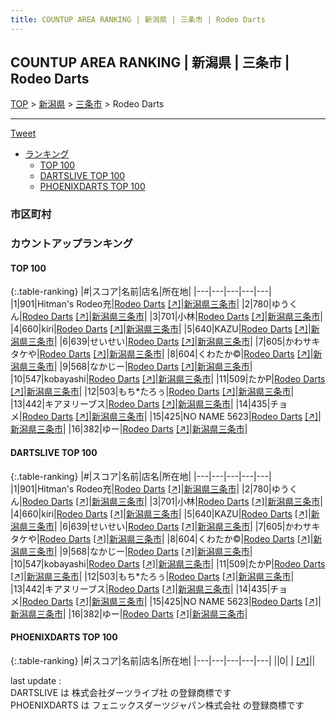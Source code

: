 ```yaml
---
title: COUNTUP AREA RANKING | 新潟県 | 三条市 | Rodeo Darts
---
```

## COUNTUP AREA RANKING | 新潟県 | 三条市 | Rodeo Darts

[TOP](/darts/rank/) > [新潟県](/darts/rank/新潟県/) > [三条市](/darts/rank/新潟県/三条市/) > Rodeo Darts

___

<a href="https://twitter.com/share?ref_src=twsrc%5Etfw" data-text="COUNTUP AREA RANKING | 新潟県三条市Rodeo Darts" class="twitter-share-button" data-hashtags="DARTSLIVE,PHOENIXDARTS,darts,ダーツ" data-show-count="false">Tweet</a>

* [ランキング](#カウントアップランキング)
    * [TOP 100](#top-100)
    * [DARTSLIVE TOP 100](#dartslive-top-100)
    * [PHOENIXDARTS TOP 100](#phoenixdarts-top-100)

### 市区町村

<ul>

</ul>

### カウントアップランキング

#### TOP 100



{:.table-ranking}
|#|スコア|名前|店名|所在地|
|---|---|---|---|---|
|1|901|<span class="rank-name-dl">Hitman&#x27;s Rodeo充</span>|<a href="/darts/rank/shops/1182d9dc5c38391b774c926eb736cb5a.html">Rodeo Darts</a> <a href="https://search.dartslive.com/jp/shop/1182d9dc5c38391b774c926eb736cb5a">[↗]</a>|<a href="/darts/rank/新潟県/三条市">新潟県三条市</a>|
|2|780|<span class="rank-name-dl">ゆうくん</span>|<a href="/darts/rank/shops/1182d9dc5c38391b774c926eb736cb5a.html">Rodeo Darts</a> <a href="https://search.dartslive.com/jp/shop/1182d9dc5c38391b774c926eb736cb5a">[↗]</a>|<a href="/darts/rank/新潟県/三条市">新潟県三条市</a>|
|3|701|<span class="rank-name-dl">小林</span>|<a href="/darts/rank/shops/1182d9dc5c38391b774c926eb736cb5a.html">Rodeo Darts</a> <a href="https://search.dartslive.com/jp/shop/1182d9dc5c38391b774c926eb736cb5a">[↗]</a>|<a href="/darts/rank/新潟県/三条市">新潟県三条市</a>|
|4|660|<span class="rank-name-dl">kiri</span>|<a href="/darts/rank/shops/1182d9dc5c38391b774c926eb736cb5a.html">Rodeo Darts</a> <a href="https://search.dartslive.com/jp/shop/1182d9dc5c38391b774c926eb736cb5a">[↗]</a>|<a href="/darts/rank/新潟県/三条市">新潟県三条市</a>|
|5|640|<span class="rank-name-dl">KAZU</span>|<a href="/darts/rank/shops/1182d9dc5c38391b774c926eb736cb5a.html">Rodeo Darts</a> <a href="https://search.dartslive.com/jp/shop/1182d9dc5c38391b774c926eb736cb5a">[↗]</a>|<a href="/darts/rank/新潟県/三条市">新潟県三条市</a>|
|6|639|<span class="rank-name-dl">せいせい</span>|<a href="/darts/rank/shops/1182d9dc5c38391b774c926eb736cb5a.html">Rodeo Darts</a> <a href="https://search.dartslive.com/jp/shop/1182d9dc5c38391b774c926eb736cb5a">[↗]</a>|<a href="/darts/rank/新潟県/三条市">新潟県三条市</a>|
|7|605|<span class="rank-name-dl">かわサキタケや</span>|<a href="/darts/rank/shops/1182d9dc5c38391b774c926eb736cb5a.html">Rodeo Darts</a> <a href="https://search.dartslive.com/jp/shop/1182d9dc5c38391b774c926eb736cb5a">[↗]</a>|<a href="/darts/rank/新潟県/三条市">新潟県三条市</a>|
|8|604|<span class="rank-name-dl">くわたか©️</span>|<a href="/darts/rank/shops/1182d9dc5c38391b774c926eb736cb5a.html">Rodeo Darts</a> <a href="https://search.dartslive.com/jp/shop/1182d9dc5c38391b774c926eb736cb5a">[↗]</a>|<a href="/darts/rank/新潟県/三条市">新潟県三条市</a>|
|9|568|<span class="rank-name-dl">なかじー</span>|<a href="/darts/rank/shops/1182d9dc5c38391b774c926eb736cb5a.html">Rodeo Darts</a> <a href="https://search.dartslive.com/jp/shop/1182d9dc5c38391b774c926eb736cb5a">[↗]</a>|<a href="/darts/rank/新潟県/三条市">新潟県三条市</a>|
|10|547|<span class="rank-name-dl">kobayashi</span>|<a href="/darts/rank/shops/1182d9dc5c38391b774c926eb736cb5a.html">Rodeo Darts</a> <a href="https://search.dartslive.com/jp/shop/1182d9dc5c38391b774c926eb736cb5a">[↗]</a>|<a href="/darts/rank/新潟県/三条市">新潟県三条市</a>|
|11|509|<span class="rank-name-dl">たかP</span>|<a href="/darts/rank/shops/1182d9dc5c38391b774c926eb736cb5a.html">Rodeo Darts</a> <a href="https://search.dartslive.com/jp/shop/1182d9dc5c38391b774c926eb736cb5a">[↗]</a>|<a href="/darts/rank/新潟県/三条市">新潟県三条市</a>|
|12|503|<span class="rank-name-dl">もち*たろぅ</span>|<a href="/darts/rank/shops/1182d9dc5c38391b774c926eb736cb5a.html">Rodeo Darts</a> <a href="https://search.dartslive.com/jp/shop/1182d9dc5c38391b774c926eb736cb5a">[↗]</a>|<a href="/darts/rank/新潟県/三条市">新潟県三条市</a>|
|13|442|<span class="rank-name-dl">キアヌリーブス</span>|<a href="/darts/rank/shops/1182d9dc5c38391b774c926eb736cb5a.html">Rodeo Darts</a> <a href="https://search.dartslive.com/jp/shop/1182d9dc5c38391b774c926eb736cb5a">[↗]</a>|<a href="/darts/rank/新潟県/三条市">新潟県三条市</a>|
|14|435|<span class="rank-name-dl">チョメ</span>|<a href="/darts/rank/shops/1182d9dc5c38391b774c926eb736cb5a.html">Rodeo Darts</a> <a href="https://search.dartslive.com/jp/shop/1182d9dc5c38391b774c926eb736cb5a">[↗]</a>|<a href="/darts/rank/新潟県/三条市">新潟県三条市</a>|
|15|425|<span class="rank-name-dl">NO NAME 5623</span>|<a href="/darts/rank/shops/1182d9dc5c38391b774c926eb736cb5a.html">Rodeo Darts</a> <a href="https://search.dartslive.com/jp/shop/1182d9dc5c38391b774c926eb736cb5a">[↗]</a>|<a href="/darts/rank/新潟県/三条市">新潟県三条市</a>|
|16|382|<span class="rank-name-dl">ゆー</span>|<a href="/darts/rank/shops/1182d9dc5c38391b774c926eb736cb5a.html">Rodeo Darts</a> <a href="https://search.dartslive.com/jp/shop/1182d9dc5c38391b774c926eb736cb5a">[↗]</a>|<a href="/darts/rank/新潟県/三条市">新潟県三条市</a>|


#### DARTSLIVE TOP 100



{:.table-ranking}
|#|スコア|名前|店名|所在地|
|---|---|---|---|---|
|1|901|<span class="rank-name-dl">Hitman&#x27;s Rodeo充</span>|<a href="/darts/rank/shops/1182d9dc5c38391b774c926eb736cb5a.html">Rodeo Darts</a> <a href="https://search.dartslive.com/jp/shop/1182d9dc5c38391b774c926eb736cb5a">[↗]</a>|<a href="/darts/rank/新潟県/三条市">新潟県三条市</a>|
|2|780|<span class="rank-name-dl">ゆうくん</span>|<a href="/darts/rank/shops/1182d9dc5c38391b774c926eb736cb5a.html">Rodeo Darts</a> <a href="https://search.dartslive.com/jp/shop/1182d9dc5c38391b774c926eb736cb5a">[↗]</a>|<a href="/darts/rank/新潟県/三条市">新潟県三条市</a>|
|3|701|<span class="rank-name-dl">小林</span>|<a href="/darts/rank/shops/1182d9dc5c38391b774c926eb736cb5a.html">Rodeo Darts</a> <a href="https://search.dartslive.com/jp/shop/1182d9dc5c38391b774c926eb736cb5a">[↗]</a>|<a href="/darts/rank/新潟県/三条市">新潟県三条市</a>|
|4|660|<span class="rank-name-dl">kiri</span>|<a href="/darts/rank/shops/1182d9dc5c38391b774c926eb736cb5a.html">Rodeo Darts</a> <a href="https://search.dartslive.com/jp/shop/1182d9dc5c38391b774c926eb736cb5a">[↗]</a>|<a href="/darts/rank/新潟県/三条市">新潟県三条市</a>|
|5|640|<span class="rank-name-dl">KAZU</span>|<a href="/darts/rank/shops/1182d9dc5c38391b774c926eb736cb5a.html">Rodeo Darts</a> <a href="https://search.dartslive.com/jp/shop/1182d9dc5c38391b774c926eb736cb5a">[↗]</a>|<a href="/darts/rank/新潟県/三条市">新潟県三条市</a>|
|6|639|<span class="rank-name-dl">せいせい</span>|<a href="/darts/rank/shops/1182d9dc5c38391b774c926eb736cb5a.html">Rodeo Darts</a> <a href="https://search.dartslive.com/jp/shop/1182d9dc5c38391b774c926eb736cb5a">[↗]</a>|<a href="/darts/rank/新潟県/三条市">新潟県三条市</a>|
|7|605|<span class="rank-name-dl">かわサキタケや</span>|<a href="/darts/rank/shops/1182d9dc5c38391b774c926eb736cb5a.html">Rodeo Darts</a> <a href="https://search.dartslive.com/jp/shop/1182d9dc5c38391b774c926eb736cb5a">[↗]</a>|<a href="/darts/rank/新潟県/三条市">新潟県三条市</a>|
|8|604|<span class="rank-name-dl">くわたか©️</span>|<a href="/darts/rank/shops/1182d9dc5c38391b774c926eb736cb5a.html">Rodeo Darts</a> <a href="https://search.dartslive.com/jp/shop/1182d9dc5c38391b774c926eb736cb5a">[↗]</a>|<a href="/darts/rank/新潟県/三条市">新潟県三条市</a>|
|9|568|<span class="rank-name-dl">なかじー</span>|<a href="/darts/rank/shops/1182d9dc5c38391b774c926eb736cb5a.html">Rodeo Darts</a> <a href="https://search.dartslive.com/jp/shop/1182d9dc5c38391b774c926eb736cb5a">[↗]</a>|<a href="/darts/rank/新潟県/三条市">新潟県三条市</a>|
|10|547|<span class="rank-name-dl">kobayashi</span>|<a href="/darts/rank/shops/1182d9dc5c38391b774c926eb736cb5a.html">Rodeo Darts</a> <a href="https://search.dartslive.com/jp/shop/1182d9dc5c38391b774c926eb736cb5a">[↗]</a>|<a href="/darts/rank/新潟県/三条市">新潟県三条市</a>|
|11|509|<span class="rank-name-dl">たかP</span>|<a href="/darts/rank/shops/1182d9dc5c38391b774c926eb736cb5a.html">Rodeo Darts</a> <a href="https://search.dartslive.com/jp/shop/1182d9dc5c38391b774c926eb736cb5a">[↗]</a>|<a href="/darts/rank/新潟県/三条市">新潟県三条市</a>|
|12|503|<span class="rank-name-dl">もち*たろぅ</span>|<a href="/darts/rank/shops/1182d9dc5c38391b774c926eb736cb5a.html">Rodeo Darts</a> <a href="https://search.dartslive.com/jp/shop/1182d9dc5c38391b774c926eb736cb5a">[↗]</a>|<a href="/darts/rank/新潟県/三条市">新潟県三条市</a>|
|13|442|<span class="rank-name-dl">キアヌリーブス</span>|<a href="/darts/rank/shops/1182d9dc5c38391b774c926eb736cb5a.html">Rodeo Darts</a> <a href="https://search.dartslive.com/jp/shop/1182d9dc5c38391b774c926eb736cb5a">[↗]</a>|<a href="/darts/rank/新潟県/三条市">新潟県三条市</a>|
|14|435|<span class="rank-name-dl">チョメ</span>|<a href="/darts/rank/shops/1182d9dc5c38391b774c926eb736cb5a.html">Rodeo Darts</a> <a href="https://search.dartslive.com/jp/shop/1182d9dc5c38391b774c926eb736cb5a">[↗]</a>|<a href="/darts/rank/新潟県/三条市">新潟県三条市</a>|
|15|425|<span class="rank-name-dl">NO NAME 5623</span>|<a href="/darts/rank/shops/1182d9dc5c38391b774c926eb736cb5a.html">Rodeo Darts</a> <a href="https://search.dartslive.com/jp/shop/1182d9dc5c38391b774c926eb736cb5a">[↗]</a>|<a href="/darts/rank/新潟県/三条市">新潟県三条市</a>|
|16|382|<span class="rank-name-dl">ゆー</span>|<a href="/darts/rank/shops/1182d9dc5c38391b774c926eb736cb5a.html">Rodeo Darts</a> <a href="https://search.dartslive.com/jp/shop/1182d9dc5c38391b774c926eb736cb5a">[↗]</a>|<a href="/darts/rank/新潟県/三条市">新潟県三条市</a>|


#### PHOENIXDARTS TOP 100



{:.table-ranking}
|#|スコア|名前|店名|所在地|
|---|---|---|---|---|
||0|<span class="rank-name-dl"> </span>|<a href="/darts/rank/shops/.html"></a> <a href="">[↗]</a>|<a href="/darts/rank//"></a>|


<div class="footer border-top border-gray-light mt-5 pt-3 text-right text-gray">
    last update : <span style="font-weight: italic" id="foot_last_modified"></span><br />
    DARTSLIVE は 株式会社ダーツライブ社 の登録商標です<br />
    PHOENIXDARTS は フェニックスダーツジャパン株式会社 の登録商標です<br />
</div>

<script src="https://cdnjs.cloudflare.com/ajax/libs/jquery.tablesorter/2.31.3/js/jquery.tablesorter.min.js" integrity="sha512-qzgd5cYSZcosqpzpn7zF2ZId8f/8CHmFKZ8j7mU4OUXTNRd5g+ZHBPsgKEwoqxCtdQvExE5LprwwPAgoicguNg==" crossorigin="anonymous" referrerpolicy="no-referrer"></script>
<link rel="stylesheet" href="https://cdnjs.cloudflare.com/ajax/libs/jquery.tablesorter/2.31.3/css/theme.default.min.css" integrity="sha512-wghhOJkjQX0Lh3NSWvNKeZ0ZpNn+SPVXX1Qyc9OCaogADktxrBiBdKGDoqVUOyhStvMBmJQ8ZdMHiR3wuEq8+w==" crossorigin="anonymous" referrerpolicy="no-referrer" />
<script>
$(function() {
    $(".table-ranking").tablesorter({sortList:[[0, 0]]});
    $("#foot_last_modified").text(formatDate(new Date(document.lastModified), 'yyyy-MM-dd HH:mm:ss'));
});
</script>

<script async src="https://platform.twitter.com/widgets.js" charset="utf-8"></script>